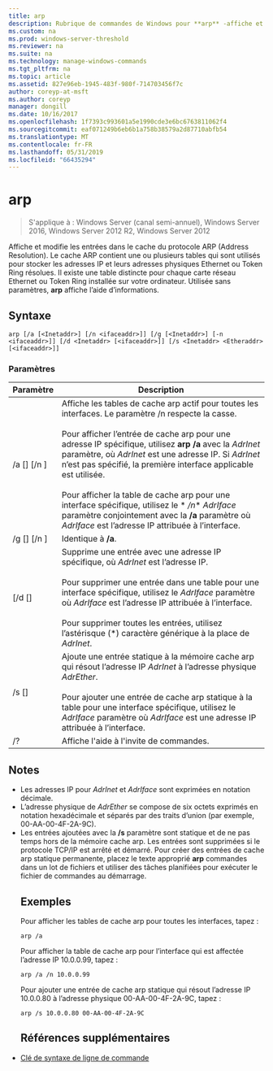 ```yaml
---
title: arp
description: Rubrique de commandes de Windows pour **arp** -affiche et modifie les entrées dans le cache de protocole de résolution (arp) adresse utilisée pour stocker les adresses IP et leurs adresses physiques résolus.
ms.custom: na
ms.prod: windows-server-threshold
ms.reviewer: na
ms.suite: na
ms.technology: manage-windows-commands
ms.tgt_pltfrm: na
ms.topic: article
ms.assetid: 827e96eb-1945-483f-980f-714703456f7c
author: coreyp-at-msft
ms.author: coreyp
manager: dongill
ms.date: 10/16/2017
ms.openlocfilehash: 1f7393c993601a5e1990cde3e6bc6763811062f4
ms.sourcegitcommit: eaf071249b6eb6b1a758b38579a2d87710abfb54
ms.translationtype: MT
ms.contentlocale: fr-FR
ms.lasthandoff: 05/31/2019
ms.locfileid: "66435294"
---
```

# <a name="arp"></a>arp

>S'applique à : Windows Server (canal semi-annuel), Windows Server 2016, Windows Server 2012 R2, Windows Server 2012

Affiche et modifie les entrées dans le cache du protocole ARP (Address Resolution). Le cache ARP contient une ou plusieurs tables qui sont utilisés pour stocker les adresses IP et leurs adresses physiques Ethernet ou Token Ring résolues. Il existe une table distincte pour chaque carte réseau Ethernet ou Token Ring installée sur votre ordinateur. Utilisée sans paramètres, **arp** affiche l’aide d’informations.
## <a name="syntax"></a>Syntaxe
```
arp [/a [<Inetaddr>] [/n <ifaceaddr>]] [/g [<Inetaddr>] [-n <ifaceaddr>]] [/d <Inetaddr> [<ifaceaddr>]] [/s <Inetaddr> <Etheraddr> [<ifaceaddr>]]
```
### <a name="parameters"></a>Paramètres

|                Paramètre                |                                                                                                                                                                                                                                                               Description                                                                                                                                                                                                                                                               |
|-----------------------------------------|-----------------------------------------------------------------------------------------------------------------------------------------------------------------------------------------------------------------------------------------------------------------------------------------------------------------------------------------------------------------------------------------------------------------------------------------------------------------------------------------------------------------------------------------|
|    /a [<Inetaddr>] [/n <ifaceaddr>]     | Affiche les tables de cache arp actif pour toutes les interfaces. Le paramètre /n respecte la casse.<br /><br />Pour afficher l’entrée de cache arp pour une adresse IP spécifique, utilisez **arp /a** avec la *AdrInet* paramètre, où *AdrInet* est une adresse IP. Si *AdrInet* n’est pas spécifié, la première interface applicable est utilisée.<br /><br />Pour afficher la table de cache arp pour une interface spécifique, utilisez le * *\/n** *AdrIface* paramètre conjointement avec la **/a** paramètre où *AdrIface* est l’adresse IP attribuée à l’interface. |
|    /g [<Inetaddr>] [/n <ifaceaddr>]     |                                                                                                                                                                                                                                                          Identique à **/a**.                                                                                                                                                                                                                                                           |
|      [/d <Inetaddr> [<ifaceaddr>]       |                                                                                           Supprime une entrée avec une adresse IP spécifique, où *AdrInet* est l’adresse IP.<br /><br />Pour supprimer une entrée dans une table pour une interface spécifique, utilisez le *AdrIface* paramètre où *AdrIface* est l’adresse IP attribuée à l’interface.<br /><br />Pour supprimer toutes les entrées, utilisez l’astérisque (\*) caractère générique à la place de *AdrInet*.                                                                                           |
| /s <Inetaddr> <Etheraddr> [<ifaceaddr>] |                                                                                                                     Ajoute une entrée statique à la mémoire cache arp qui résout l’adresse IP *AdrInet* à l’adresse physique *AdrEther*.<br /><br />Pour ajouter une entrée de cache arp statique à la table pour une interface spécifique, utilisez le *AdrIface* paramètre où *AdrIface* est une adresse IP attribuée à l’interface.                                                                                                                     |
|                   /?                    |                                                                                                                                                                                                                                                  Affiche l'aide à l'invite de commandes.                                                                                                                                                                                                                                                   |

## <a name="remarks"></a>Notes
- Les adresses IP pour *AdrInet* et *AdrIface* sont exprimées en notation décimale.
- L’adresse physique de *AdrEther* se compose de six octets exprimés en notation hexadécimale et séparés par des traits d’union (par exemple, 00-AA-00-4F-2A-9C).
- Les entrées ajoutées avec la **/s** paramètre sont statique et de ne pas temps hors de la mémoire cache arp. Les entrées sont supprimées si le protocole TCP/IP est arrêté et démarré. Pour créer des entrées de cache arp statique permanente, placez le texte approprié **arp** commandes dans un lot de fichiers et utiliser des tâches planifiées pour exécuter le fichier de commandes au démarrage.
  ## <a name="BKMK_Examples"></a>Exemples
  Pour afficher les tables de cache arp pour toutes les interfaces, tapez :
  ```
  arp /a
  ```
  Pour afficher la table de cache arp pour l’interface qui est affectée l’adresse IP 10.0.0.99, tapez :
  ```
  arp /a /n 10.0.0.99
  ```
  Pour ajouter une entrée de cache arp statique qui résout l’adresse IP 10.0.0.80 à l’adresse physique 00-AA-00-4F-2A-9C, tapez :
  ```
  arp /s 10.0.0.80 00-AA-00-4F-2A-9C 
  ```
  ## <a name="additional-references"></a>Références supplémentaires
- [Clé de syntaxe de ligne de commande](command-line-syntax-key.md)
